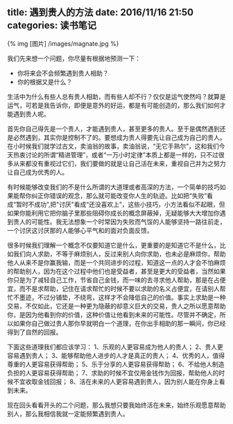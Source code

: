 title: 遇到贵人的方法
date: 2016/11/16  21:50
categories: 读书笔记
---

{% img [图片] /images/magnate.jpg %}

我们先来想一个问题，你尽量有根据地预测一下：
- 你将来会不会频繁遇到贵人相助？
- 你的根据又是什么？

生活中为什么有些人总有贵人相助，而有些人却不行？仅仅是运气使然吗？就算是运气，可若是我告诉你，即便是意外的好运，都是有可能创造的，那么我们如何才能遇到贵人呢。

首先你自己得先是一个贵人，才能遇到贵人，甚至更多的贵人。至于是偶然遇到还是必然遇到，其实你是控制不了的。要想成为贵人得要先让自己成为自己的贵人。在小时候我们就学过古文，卖油翁的故事，卖油翁说，“无它手熟尔”，这和我们今天热衷讨论的所谓“精进管理”，或者“一万小时定律”本质上都是一样的，只不过很多从来都没有重视过它们，我们要做的就是让自己活在未来，重视自己并为之努力让自己成为优秀的人。

有时候能够改变我们的不是什么所谓的大道理或者高深的方法，一个简单的技巧如果能帮你纠正你错误的观念，那么就可能改变你人生的轨迹。比如把“失败”看成“暂时不成功”,把"讨厌"看成“还没喜欢上”，这些小技巧，小方法看似不起眼，但如果你能利用它把你脑子里那些阻碍你成长的概念屏蔽掉，无疑能够大大增加你遇到贵人的可能性。我无法想象一个时常因为失败而气馁的人能够坚持一路往前走，一个讨厌这讨厌那的人能够心平气和的面对负面反馈。

很多时候我们理解一个概念不仅要知道它是什么，更重要的是知道它不是什么，比如我们向人求助，不等于麻烦别人，反过来别人向你求助，也未必是麻烦你，帮助他人从来不是你赢我输，而是一个共同进步的过程，知道这一点的人才会不怕麻烦的帮助别人，因为在这个过程中他们也是受益者，甚至是更大的受益者，当然如果你只是为了减轻自己工作，节省自己金钱，而一味的去寻求他人帮助，那是在占便宜，而不是求帮助，记住在请求帮忙的时候不要以求助的名义占便宜，在请别人帮忙不墨迹，不过分铺垫，不绕弯，这样才不会降低自己的价值。事实上求助是一种交易，不仅如此，它还是一种更为隐蔽的却意义巨大的交易，贵人之所以愿意帮助你，是因为他看到你的价值，这种价值让他看到未来的可能性。尽管并不确定，所以如果你自己做过贵人那你早就明白一个道理，在你出手相助的那一瞬间，你已经得到了自然的回报。

下面这些道理我们都应该学习：
1、乐观的人更容易成为他人的贵人；
2、贵人更容易遇到贵人；
3、能够帮助他人进步的人才是真正的贵人；
4、优秀的人，值得尊重的人更容易获得帮助；
5、乐于分享的人更容易获得帮助；
6、不给他人制造负担的人更容易获得帮助；
7、求助的时候不宜仅用金钱作为回报，帮助他人的时候不宜收取金钱回报；
8、活在未来的人更容易遇到贵人，因为别人能在你身上看到未来。

现在回头看看开头的二个问题，那么我想只要我始终活在未来，始终乐观愿意帮助别人，那么我相信我就一定能频繁遇到贵人。

 
